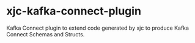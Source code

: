 # xjc-kafka-connect-plugin
Kafka Connect plugin to extend code generated by xjc to produce Kafka Connect Schemas and Structs. 
